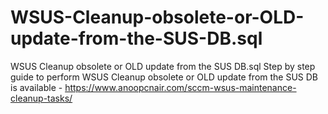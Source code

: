# WSUS-Cleanup-obsolete-or-OLD-update-from-the-SUS-DB.sql
WSUS Cleanup  obsolete or OLD update from the SUS DB.sql
Step by step guide to perform WSUS Cleanup  obsolete or OLD update from the SUS DB is available - https://www.anoopcnair.com/sccm-wsus-maintenance-cleanup-tasks/
